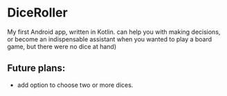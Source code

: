 # DiceRoller
My first Android app, written in Kotlin. can help you with making decisions, or become an indispensable assistant when you wanted to play a board game, but there were no dice at hand)

## Future plans:
+ add option to choose two or more dices.
